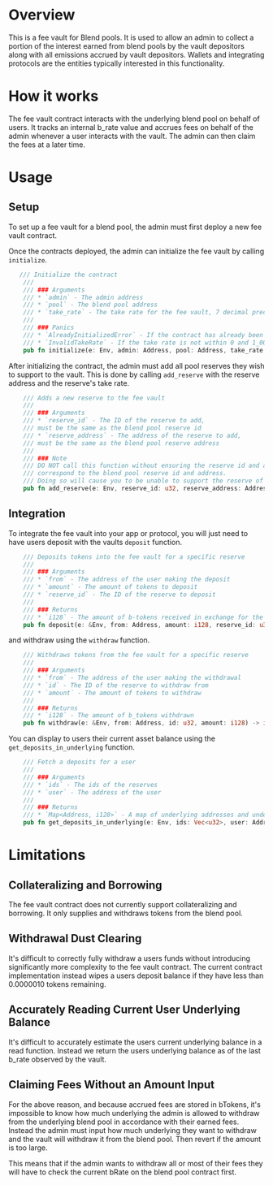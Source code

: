 # Overview

This is a fee vault for Blend pools. It is used to allow an admin to collect a portion of the interest earned from blend pools by the vault depositors along with all emissions accrued by vault depositors. Wallets and integrating protocols are the entities typically interested in this functionality.

# How it works

The fee vault contract interacts with the underlying blend pool on behalf of users. It tracks an internal b_rate value and accrues fees on behalf of the admin whenever a user interacts with the vault. The admin can then claim the fees at a later time.

# Usage

## Setup

To set up a fee vault for a blend pool, the admin must first deploy a new fee vault contract.

Once the contracts deployed, the admin can initialize the fee vault by calling `initialize`.

```rust
   /// Initialize the contract
    ///
    /// ### Arguments
    /// * `admin` - The admin address
    /// * `pool` - The blend pool address
    /// * `take_rate` - The take rate for the fee vault, 7 decimal precision
    ///
    /// ### Panics
    /// * `AlreadyInitializedError` - If the contract has already been initialized
    /// * `InvalidTakeRate` - If the take rate is not within 0 and 1_000_0000
    pub fn initialize(e: Env, admin: Address, pool: Address, take_rate: i128)
```

After initializing the contract, the admin must add all pool reserves they wish to support to the vault. This is done by calling `add_reserve` with the reserve address and the reserve's take rate.

```rust
    /// Adds a new reserve to the fee vault
    ///
    /// ### Arguments
    /// * `reserve_id` - The ID of the reserve to add,
    /// must be the same as the blend pool reserve id
    /// * `reserve_address` - The address of the reserve to add,
    /// must be the same as the blend pool reserve address
    ///
    /// ### Note
    /// DO NOT call this function without ensuring the reserve id and address
    /// correspond to the blend pool reserve id and address.
    /// Doing so will cause you to be unable to support the reserve of that id in the future.
    pub fn add_reserve(e: Env, reserve_id: u32, reserve_address: Address)
```

## Integration

To integrate the fee vault into your app or protocol, you will just need to have users deposit with the vaults `deposit` function.

```rust
    /// Deposits tokens into the fee vault for a specific reserve
    ///
    /// ### Arguments
    /// * `from` - The address of the user making the deposit
    /// * `amount` - The amount of tokens to deposit
    /// * `reserve_id` - The ID of the reserve to deposit
    ///
    /// ### Returns
    /// * `i128` - The amount of b-tokens received in exchange for the deposited underlying tokens
    pub fn deposit(e: &Env, from: Address, amount: i128, reserve_id: u32) -> i128
```

and withdraw using the `withdraw` function.

```rust
    /// Withdraws tokens from the fee vault for a specific reserve
    ///
    /// ### Arguments
    /// * `from` - The address of the user making the withdrawal
    /// * `id` - The ID of the reserve to withdraw from
    /// * `amount` - The amount of tokens to withdraw
    ///
    /// ### Returns
    /// * `i128` - The amount of b_tokens withdrawn
    pub fn withdraw(e: &Env, from: Address, id: u32, amount: i128) -> i128
```

You can display to users their current asset balance using the `get_deposits_in_underlying` function.

```rust
    /// Fetch a deposits for a user
    ///
    /// ### Arguments
    /// * `ids` - The ids of the reserves
    /// * `user` - The address of the user
    ///
    /// ### Returns
    /// * `Map<Address, i128>` - A map of underlying addresses and underlying deposit amounts
    pub fn get_deposits_in_underlying(e: Env, ids: Vec<u32>, user: Address)
```

# Limitations

## Collateralizing and Borrowing

The fee vault contract does not currently support collateralizing and borrowing. It only supplies and withdraws tokens from the blend pool.

## Withdrawal Dust Clearing

It's difficult to correctly fully withdraw a users funds without introducing significantly more complexity to the fee vault contract. The current contract implementation instead wipes a users deposit balance if they have less than 0.0000010 tokens remaining.

## Accurately Reading Current User Underlying Balance

It's difficult to accurately estimate the users current underlying balance in a read function. Instead we return the users underlying balance as of the last b_rate observed by the vault.

## Claiming Fees Without an Amount Input

For the above reason, and because accrued fees are stored in bTokens, it's impossible to know how much underlying the admin is allowed to withdraw from the underlying blend pool in accordance with their earned fees. Instead the admin must input how much underlying they want to withdraw and the vault will withdraw it from the blend pool. Then revert if the amount is too large.

This means that if the admin wants to withdraw all or most of their fees they will have to check the current bRate on the blend pool contract first.
